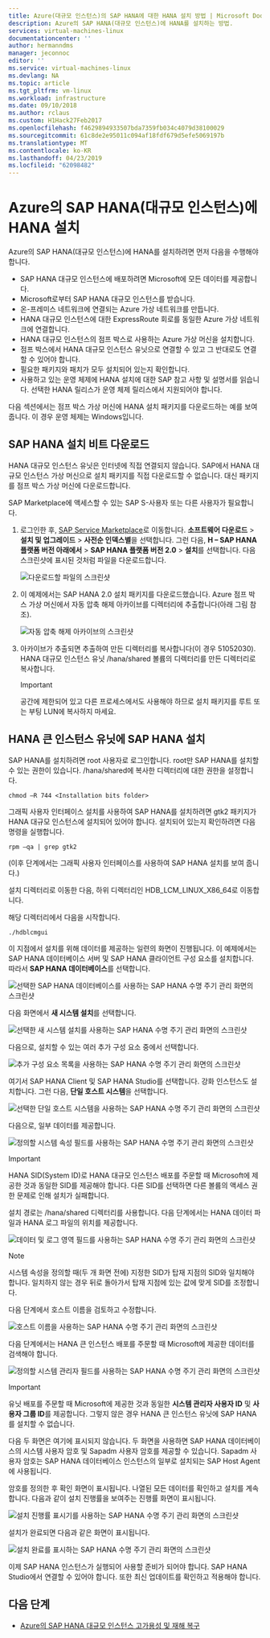 ```yaml
---
title: Azure(대규모 인스턴스)의 SAP HANA에 대한 HANA 설치 방법 | Microsoft Docs
description: Azure의 SAP HANA(대규모 인스턴스)에 HANA를 설치하는 방법.
services: virtual-machines-linux
documentationcenter: ''
author: hermanndms
manager: jeconnoc
editor: ''
ms.service: virtual-machines-linux
ms.devlang: NA
ms.topic: article
ms.tgt_pltfrm: vm-linux
ms.workload: infrastructure
ms.date: 09/10/2018
ms.author: rclaus
ms.custom: H1Hack27Feb2017
ms.openlocfilehash: f4629894933507bda7359fb034c4079d38100029
ms.sourcegitcommit: 61c8de2e95011c094af18fdf679d5efe5069197b
ms.translationtype: MT
ms.contentlocale: ko-KR
ms.lasthandoff: 04/23/2019
ms.locfileid: "62098482"
---
```

# <a name="install-hana-on-sap-hana-on-azure-large-instances"></a>Azure의 SAP HANA(대규모 인스턴스)에 HANA 설치

Azure의 SAP HANA(대규모 인스턴스)에 HANA를 설치하려면 먼저 다음을 수행해야 합니다.
- SAP HANA 대규모 인스턴스에 배포하려면 Microsoft에 모든 데이터를 제공합니다.
- Microsoft로부터 SAP HANA 대규모 인스턴스를 받습니다.
- 온-프레미스 네트워크에 연결되는 Azure 가상 네트워크를 만듭니다.
- HANA 대규모 인스턴스에 대한 ExpressRoute 회로를 동일한 Azure 가상 네트워크에 연결합니다.
- HANA 대규모 인스턴스의 점프 박스로 사용하는 Azure 가상 머신을 설치합니다.
- 점프 박스에서 HANA 대규모 인스턴스 유닛으로 연결할 수 있고 그 반대로도 연결할 수 있어야 합니다.
- 필요한 패키지와 패치가 모두 설치되어 있는지 확인합니다.
- 사용하고 있는 운영 체제에 HANA 설치에 대한 SAP 참고 사항 및 설명서를 읽습니다. 선택한 HANA 릴리스가 운영 체제 릴리스에서 지원되어야 합니다.

다음 섹션에서는 점프 박스 가상 머신에 HANA 설치 패키지를 다운로드하는 예를 보여 줍니다. 이 경우 운영 체제는 Windows입니다.

## <a name="download-the-sap-hana-installation-bits"></a>SAP HANA 설치 비트 다운로드
HANA 대규모 인스턴스 유닛은 인터넷에 직접 연결되지 않습니다. SAP에서 HANA 대규모 인스턴스 가상 머신으로 설치 패키지를 직접 다운로드할 수 없습니다. 대신 패키지를 점프 박스 가상 머신에 다운로드합니다.

SAP Marketplace에 액세스할 수 있는 SAP S-사용자 또는 다른 사용자가 필요합니다.

1. 로그인한 후, [SAP Service Marketplace](https://support.sap.com/en/index.html)로 이동합니다. **소프트웨어 다운로드** > **설치 및 업그레이드** > **사전순 인덱스별**을 선택합니다. 그런 다음, **H – SAP HANA 플랫폼 버전 아래에서** > **SAP HANA 플랫폼 버전 2.0** > **설치**를 선택합니다. 다음 스크린샷에 표시된 것처럼 파일을 다운로드합니다.

   ![다운로드할 파일의 스크린샷](./media/hana-installation/image16_download_hana.PNG)

2. 이 예제에서는 SAP HANA 2.0 설치 패키지를 다운로드했습니다. Azure 점프 박스 가상 머신에서 자동 압축 해제 아카이브를 디렉터리에 추출합니다(아래 그림 참조).

   ![자동 압축 해제 아카이브의 스크린샷](./media/hana-installation/image17_extract_hana.PNG)

3. 아카이브가 추출되면 추출하여 만든 디렉터리를 복사합니다(이 경우 51052030). HANA 대규모 인스턴스 유닛 /hana/shared 볼륨의 디렉터리를 만든 디렉터리로 복사합니다.

   > [!Important]
   > 공간에 제한되어 있고 다른 프로세스에서도 사용해야 하므로 설치 패키지를 루트 또는 부팅 LUN에 복사하지 마세요.


## <a name="install-sap-hana-on-the-hana-large-instance-unit"></a>HANA 큰 인스턴스 유닛에 SAP HANA 설치
SAP HANA를 설치하려면 root 사용자로 로그인합니다. root만 SAP HANA를 설치할 수 있는 권한이 있습니다. /hana/shared에 복사한 디렉터리에 대한 권한을 설정합니다.

```
chmod –R 744 <Installation bits folder>
```

그래픽 사용자 인터페이스 설치를 사용하여 SAP HANA를 설치하려면 gtk2 패키지가 HANA 대규모 인스턴스에 설치되어 있어야 합니다. 설치되어 있는지 확인하려면 다음 명령을 실행합니다.

```
rpm –qa | grep gtk2
```

(이후 단계에서는 그래픽 사용자 인터페이스를 사용하여 SAP HANA 설치를 보여 줍니다.)

설치 디렉터리로 이동한 다음, 하위 디렉터리인 HDB_LCM_LINUX_X86_64로 이동합니다. 

해당 디렉터리에서 다음을 시작합니다.

```
./hdblcmgui 
```
이 지점에서 설치를 위해 데이터를 제공하는 일련의 화면이 진행됩니다. 이 예제에서는 SAP HANA 데이터베이스 서버 및 SAP HANA 클라이언트 구성 요소를 설치합니다. 따라서 **SAP HANA 데이터베이스**를 선택합니다.

![선택한 SAP HANA 데이터베이스를 사용하는 SAP HANA 수명 주기 관리 화면의 스크린샷](./media/hana-installation/image18_hana_selection.PNG)

다음 화면에서 **새 시스템 설치**를 선택합니다.

![선택한 새 시스템 설치를 사용하는 SAP HANA 수명 주기 관리 화면의 스크린샷](./media/hana-installation/image19_select_new.PNG)

다음으로, 설치할 수 있는 여러 추가 구성 요소 중에서 선택합니다.

![추가 구성 요소 목록을 사용하는 SAP HANA 수명 주기 관리 화면의 스크린샷](./media/hana-installation/image20_select_components.PNG)

여기서 SAP HANA Client 및 SAP HANA Studio를 선택합니다. 강화 인스턴스도 설치합니다. 그런 다음, **단일 호스트 시스템**을 선택합니다. 

![선택한 단일 호스트 시스템을 사용하는 SAP HANA 수명 주기 관리 화면의 스크린샷](./media/hana-installation/image21_single_host.PNG)

다음으로, 일부 데이터를 제공합니다.

![정의할 시스템 속성 필드를 사용하는 SAP HANA 수명 주기 관리 화면의 스크린샷](./media/hana-installation/image22_provide_sid.PNG)

> [!Important]
> HANA SID(System ID)로 HANA 대규모 인스턴스 배포를 주문할 때 Microsoft에 제공한 것과 동일한 SID를 제공해야 합니다. 다른 SID를 선택하면 다른 볼륨의 액세스 권한 문제로 인해 설치가 실패합니다.

설치 경로는 /hana/shared 디렉터리를 사용합니다. 다음 단계에서는 HANA 데이터 파일과 HANA 로그 파일의 위치를 제공합니다.


![데이터 및 로그 영역 필드를 사용하는 SAP HANA 수명 주기 관리 화면의 스크린샷](./media/hana-installation/image23_provide_log.PNG)

> [!Note]
> 시스템 속성을 정의할 때(두 개 화면 전에) 지정한 SID가 탑재 지점의 SID와 일치해야 합니다. 일치하지 않는 경우 뒤로 돌아가서 탑재 지점에 있는 값에 맞게 SID를 조정합니다.

다음 단계에서 호스트 이름을 검토하고 수정합니다. 

![호스트 이름을 사용하는 SAP HANA 수명 주기 관리 화면의 스크린샷](./media/hana-installation/image24_review_host_name.PNG)

다음 단계에서는 HANA 큰 인스턴스 배포를 주문할 때 Microsoft에 제공한 데이터를 검색해야 합니다. 

![정의할 시스템 관리자 필드를 사용하는 SAP HANA 수명 주기 관리 화면의 스크린샷](./media/hana-installation/image25_provide_guid.PNG)

> [!Important]
> 유닛 배포를 주문할 때 Microsoft에 제공한 것과 동일한 **시스템 관리자 사용자 ID** 및 **사용자 그룹 ID**를 제공합니다. 그렇지 않은 경우 HANA 큰 인스턴스 유닛에 SAP HANA를 설치할 수 없습니다.

다음 두 화면은 여기에 표시되지 않습니다. 두 화면을 사용하면 SAP HANA 데이터베이스의 시스템 사용자 암호 및 Sapadm 사용자 암호를 제공할 수 있습니다. Sapadm 사용자 암호는 SAP HANA 데이터베이스 인스턴스의 일부로 설치되는 SAP Host Agent에 사용됩니다.

암호를 정의한 후 확인 화면이 표시됩니다. 나열된 모든 데이터를 확인하고 설치를 계속합니다. 다음과 같이 설치 진행률을 보여주는 진행률 화면이 표시됩니다.

![설치 진행률 표시기를 사용하는 SAP HANA 수명 주기 관리 화면의 스크린샷](./media/hana-installation/image27_show_progress.PNG)

설치가 완료되면 다음과 같은 화면이 표시됩니다.

![설치 완료를 표시하는 SAP HANA 수명 주기 관리 화면의 스크린샷](./media/hana-installation/image28_install_finished.PNG)

이제 SAP HANA 인스턴스가 실행되어 사용할 준비가 되어야 합니다. SAP HANA Studio에서 연결할 수 있어야 합니다. 또한 최신 업데이트를 확인하고 적용해야 합니다.


## <a name="next-steps"></a>다음 단계

- [Azure의 SAP HANA 대규모 인스턴스 고가용성 및 재해 복구](hana-overview-high-availability-disaster-recovery.md)

